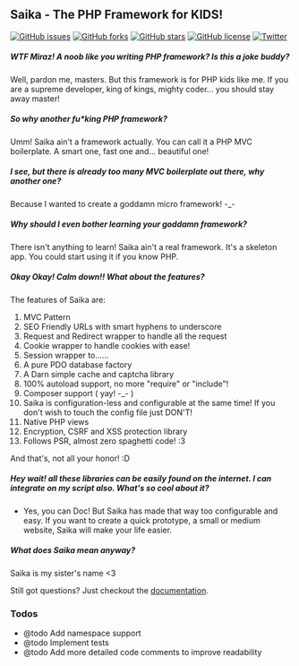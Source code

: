 ## Saika - The PHP Framework for KIDS!
[![GitHub issues](https://img.shields.io/github/issues/mirazmac/Saika.svg)](https://github.com/mirazmac/Saika/issues)
[![GitHub forks](https://img.shields.io/github/forks/mirazmac/Saika.svg)](https://github.com/mirazmac/Saika/network)
[![GitHub stars](https://img.shields.io/github/stars/mirazmac/Saika.svg)](https://github.com/mirazmac/Saika/stargazers)
[![GitHub license](https://img.shields.io/badge/license-MIT-blue.svg)](https://raw.githubusercontent.com/mirazmac/Saika/master/LICENSE)
[![Twitter](https://img.shields.io/twitter/url/https/github.com/mirazmac/Saika.svg?style=social)](https://twitter.com/intent/tweet?text=The+PHP+Framework+for+KIDS&url=https://github.com/mirazmac/Saika)
##### WTF Miraz! A noob like you writing PHP framework? Is this a joke buddy?
Well, pardon me, masters. But this framework is for PHP kids like me. If you are a supreme developer, king of kings, mighty coder... you should stay away master!

##### So why another fu*king PHP framework?
Umm! Saika ain't a framework actually. You can call it a PHP MVC boilerplate. A smart one, fast one and... beautiful one!

##### I see, but there is already too many MVC boilerplate out there, why another one?
Because I wanted to create a goddamn micro framework! -_-

##### Why should I even bother learning your goddamn framework?

There isn't anything to learn! Saika ain't a real framework. It's a skeleton app. You could start using it if you know PHP.

##### Okay Okay! Calm down!! What about the features?
The features of Saika are:

1. MVC Pattern
2. SEO Friendly URLs with smart hyphens to underscore
3. Request and Redirect wrapper to handle all the request
4. Cookie wrapper to handle cookies with ease!
5. Session wrapper to......
6. A pure PDO database factory
7. A Darn simple cache and captcha library
8. 100% autoload support, no more "require" or "include"!
9. Composer support ( yay! -_- )
10. Saika is configuration-less and configurable at the same time! If you don't wish to touch the config file just DON'T!
11. Native PHP views
12. Encryption, CSRF and XSS protection library
13. Follows PSR, almost zero spaghetti code! :3

And that's, not all your honor! :D

#####  Hey wait! all these libraries can be easily found on the internet. I can integrate on my script also. What's so cool about it?
- Yes, you can Doc! But Saika has made that way too configurable and easy. If you want to create a quick prototype, a small or medium website, Saika will make your life easier.

#####  What does Saika mean anyway?
Saika is my sister's name <3

Still got questions? Just checkout the [documentation](https://mirazmac.github.io/Saika/ "").

### Todos
* @todo Add namespace support
* @todo Implement tests
* @todo Add more detailed code comments to improve readability